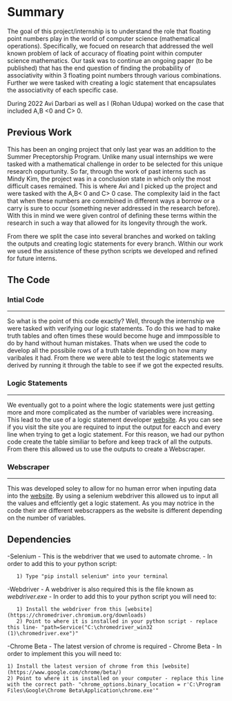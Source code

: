 
# Summary

The goal of this project/internship is to understand the role that floating point numbers play in the world of computer science (mathematical operations). Specifically, we focued on research that addressed the well known problem of lack of accuracy of floating point within computer science mathematics. Our task was to continue an ongoing paper (to be published) that has the end question of finding the probability of associativity within 3 floating point numbers through various combinations. Further we were tasked with creating a logic statement that encapsulates the associativity of each specific case.

During 2022 Avi Darbari as well as I (Rohan Udupa) worked on the case that included A,B <0 and C> 0.

## Previous Work
This has been an onging project that only last year was an addition to the Summer Preceptorship Program. Unlike many usual internships we were tasked with a mathematical challenge in order to be selected for this unique research oppurtunity. So far, through the work of past interns such as Mindy Kim, the project was in a conclusion state in which only the most difficult cases remained. This is where Avi and I picked up the project and were tasked with the A,B< 0 and C> 0 case. The complexity laid in the fact that when these numbers are commbined in different ways a borrow or a carry is sure to occur (something never addressed in the research before). With this in mind we were given control of defining these terms within the research in such a way that allowed for its longevity through the work.

From there we split the case into several branches and worked on takling the outputs and creating logic statements for every branch. Within our work we used the assistence of these python scripts we developed and refined for future interns. 

## The Code

### Intial Code
---
So what is the point of this code exactly? Well, through the internship we were tasked with verifying our logic statements. To do this we had to make truth tables and often times these would become huge and immpossible to do by hand without human mistakes. Thats when we used the code to develop all the possibile rows of a truth table depending on how many varibales it had. From there we were able to test the logic statements we derived by running it through the table to see if we got the expected results.  

### Logic Statements
---
We eventually got to a point where the logic statements were just getting more and more complicated as the number of variables were increasing. This lead to the use of a logic statement developer [website](http://www.32x8.com/var6.html). As you can see if you visit the site you are required to input the output for eacch and every line when trying to get a logic statement. For this reason, we had our python code create the table similiar to before and keep track of all the outputs. From there this allowed us to use the outputs to create a Webscraper.

### Webscraper
---
This was developed soley to allow for no human error when inputing data into the [website](http://www.32x8.com/var6.html). By using a selenium webdriver this allowed us to input all the values and effciently get a logic statement. As you may notrice in the code their are different webscrappers as the website is different depending on the number of variables.

## Dependencies
  -Selenium - This is the webdriver that we used to automate chrome.
      - In order to add this to your python script:
       
       1) Type "pip install selenium" into your terminal
  
  -Webdriver - A webdriver is also required this is the file known as *webdriver.exe*
      - In order to add this to your python script you will need to: 
      
       1) Install the webdriver from this [website](https://chromedriver.chromium.org/downloads)
       2) Point to where it is installed in your python script - replace this line- "path=Service("C:\chromedriver_win32 (1)\chromedriver.exe")"
  
  -Chrome Beta - The latest version of chrome is required - Chrome Beta
    - In order to implement this you will need to:
    
    1) Install the latest version of chrome from this [website](https://www.google.com/chrome/beta/)
    2) Point to where it is installed on your computer - replace this line with the correct path- "chrome_options.binary_location = r'C:\Program Files\Google\Chrome Beta\Application\chrome.exe'"


